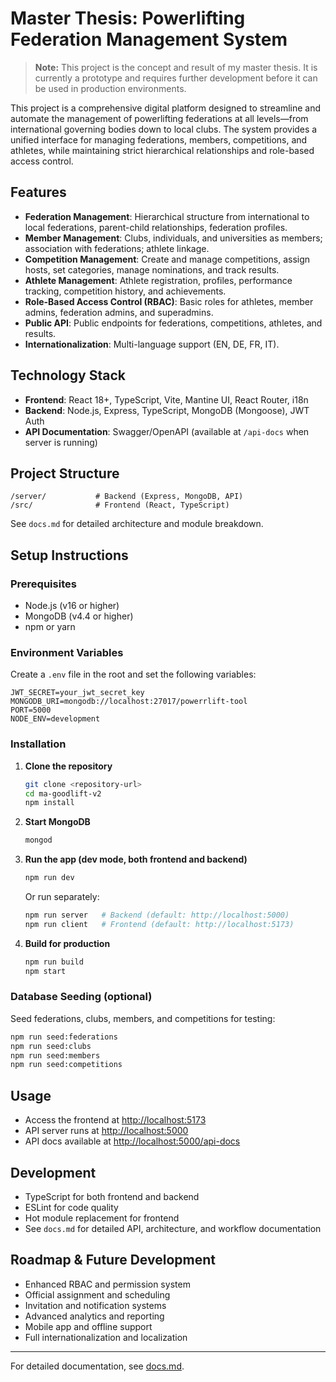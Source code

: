 # Master Thesis: Powerlifting Federation Management System

> **Note:** This project is the concept and result of my master thesis. It is currently a prototype and requires further development before it can be used in production environments.

This project is a comprehensive digital platform designed to streamline and automate the management of powerlifting federations at all levels—from international governing bodies down to local clubs. The system provides a unified interface for managing federations, members, competitions, and athletes, while maintaining strict hierarchical relationships and role-based access control.

## Features
- **Federation Management**: Hierarchical structure from international to local federations, parent-child relationships, federation profiles.
- **Member Management**: Clubs, individuals, and universities as members; association with federations; athlete linkage.
- **Competition Management**: Create and manage competitions, assign hosts, set categories, manage nominations, and track results.
- **Athlete Management**: Athlete registration, profiles, performance tracking, competition history, and achievements.
- **Role-Based Access Control (RBAC)**: Basic roles for athletes, member admins, federation admins, and superadmins.
- **Public API**: Public endpoints for federations, competitions, athletes, and results.
- **Internationalization**: Multi-language support (EN, DE, FR, IT).

## Technology Stack
- **Frontend**: React 18+, TypeScript, Vite, Mantine UI, React Router, i18n
- **Backend**: Node.js, Express, TypeScript, MongoDB (Mongoose), JWT Auth
- **API Documentation**: Swagger/OpenAPI (available at `/api-docs` when server is running)

## Project Structure
```
/server/           # Backend (Express, MongoDB, API)
/src/              # Frontend (React, TypeScript)
```
See `docs.md` for detailed architecture and module breakdown.

## Setup Instructions

### Prerequisites
- Node.js (v16 or higher)
- MongoDB (v4.4 or higher)
- npm or yarn

### Environment Variables
Create a `.env` file in the root and set the following variables:
```
JWT_SECRET=your_jwt_secret_key
MONGODB_URI=mongodb://localhost:27017/powerrlift-tool
PORT=5000
NODE_ENV=development
```

### Installation
1. **Clone the repository**
   ```bash
   git clone <repository-url>
   cd ma-goodlift-v2
   npm install
   ```
2. **Start MongoDB**
   ```bash
   mongod
   ```
3. **Run the app (dev mode, both frontend and backend)**
   ```bash
   npm run dev
   ```
   Or run separately:
   ```bash
   npm run server   # Backend (default: http://localhost:5000)
   npm run client   # Frontend (default: http://localhost:5173)
   ```
4. **Build for production**
   ```bash
   npm run build
   npm start
   ```

### Database Seeding (optional)
Seed federations, clubs, members, and competitions for testing:
```bash
npm run seed:federations
npm run seed:clubs
npm run seed:members
npm run seed:competitions
```

## Usage
- Access the frontend at [http://localhost:5173](http://localhost:5173)
- API server runs at [http://localhost:5000](http://localhost:5000)
- API docs available at [http://localhost:5000/api-docs](http://localhost:5000/api-docs)

## Development
- TypeScript for both frontend and backend
- ESLint for code quality
- Hot module replacement for frontend
- See `docs.md` for detailed API, architecture, and workflow documentation

## Roadmap & Future Development
- Enhanced RBAC and permission system
- Official assignment and scheduling
- Invitation and notification systems
- Advanced analytics and reporting
- Mobile app and offline support
- Full internationalization and localization

---
For detailed documentation, see [docs.md](./docs.md).
